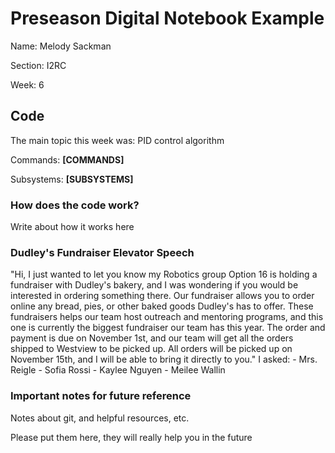 # Preseason Digital Notebook Example
Name: Melody Sackman

Section: I2RC

Week: 6


## Code

The main topic this week was: PID control algorithm 

Commands: **[COMMANDS]**

Subsystems: **[SUBSYSTEMS]**

### How does the code work?
Write about how it works here

### Dudley's Fundraiser Elevator Speech
"Hi, I just wanted to let you know my Robotics group Option 16 is holding a fundraiser with Dudley's bakery, and I was wondering if you would be interested in ordering something there. Our fundraiser allows you to order online any bread, pies, or other baked goods Dudley's has to offer. These fundraisers helps our team host outreach and mentoring programs, and this one is currently the biggest fundraiser our team has this year. The order and payment is due on November 1st, and our team will get all the orders shipped to Westview to be picked up. All orders will be picked up on November 15th, and I will be able to bring it directly to you."
I asked:
    - Mrs. Reigle
    - Sofia Rossi
    - Kaylee Nguyen
    - Meilee Wallin 

### Important notes for future reference
Notes about git, and helpful resources, etc. 

Please put them here, they will really help you in the future 


